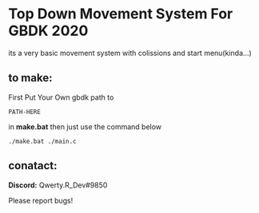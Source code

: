 # Top Down Movement System For GBDK 2020
its a very basic movement system with colissions and start menu(kinda...)

## to make:
First Put Your Own gbdk path to
```
PATH-HERE
```
in **make.bat**
then just use the command below
```
./make.bat ./main.c
```

## conatact:
**Discord:** Qwerty.R_Dev#9850

Please report bugs!
